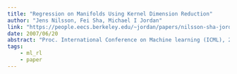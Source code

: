 ```yaml
---
title: "Regression on Manifolds Using Kernel Dimension Reduction"
author: "Jens Nilsson, Fei Sha, Michael I Jordan"
link: "https://people.eecs.berkeley.edu/~jordan/papers/nilsson-sha-jordan07.pdf"
date: 2007/06/20
abstract: "Proc. International Conference on Machine learning (ICML), 2007."
tags:
    - ml_rl
    - paper
---
```

